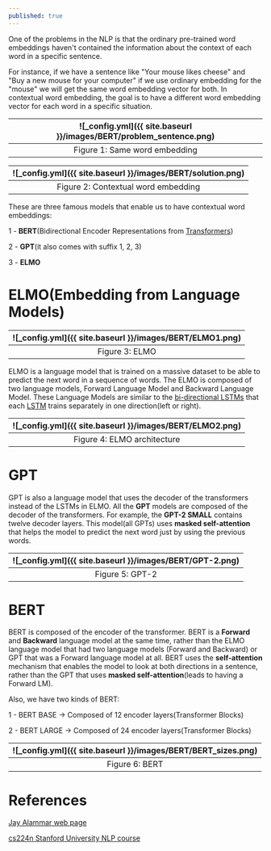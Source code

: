 ```yaml
---
published: true
---
```

One of the problems in the NLP is that the ordinary pre-trained word embeddings haven't contained the information about the context of each word in a specific sentence.

For instance, if we have a sentence like "Your mouse likes cheese" and "Buy a new mouse for your computer" if we use ordinary embedding for the "mouse" we will get the same word embedding vector for both. In contextual word embedding, the goal is to have a different word embedding vector for each word in a specific situation.

|![_config.yml]({{ site.baseurl }}/images/BERT/problem_sentence.png)|
|:--:| 
| Figure 1: Same word embedding|

|![_config.yml]({{ site.baseurl }}/images/BERT/solution.png)|
|:--:| 
| Figure 2: Contextual word embedding|

These are three famous models that enable us to have contextual word embeddings:

1 - **BERT**(Bidirectional Encoder Representations from [Transformers](https://manishemirani.github.io/Attention-Is-All-You-Need/))

2 - **GPT**(it also comes with suffix 1, 2, 3)

3 - **ELMO**


# ELMO(Embedding from Language Models)

|![_config.yml]({{ site.baseurl }}/images/BERT/ELMO1.png)|
|:--:| 
| Figure 3: ELMO|

ELMO is a language model that is trained on a massive dataset to be able to predict the next word in a sequence of words. The ELMO is composed of two language models, Forward Language Model and Backward Language Model. These Language Models are similar to the [bi-directional LSTMs](https://manishemirani.github.io/Neural-Machine-translation/) that each [LSTM](https://manishemirani.github.io/Long-Short-Term-Memory/) trains separately in one direction(left or right).

|![_config.yml]({{ site.baseurl }}/images/BERT/ELMO2.png)|
|:--:| 
| Figure 4: ELMO architecture|

# GPT

GPT is also a language model that uses the decoder of the transformers instead of the LSTMs in ELMO. All the **GPT** models are composed of the decoder of the transformers. For example, the **GPT-2 SMALL** contains twelve decoder layers. This model(all GPTs) uses **masked self-attention** that helps the model to predict the next word just by using the previous words.

|![_config.yml]({{ site.baseurl }}/images/BERT/GPT-2.png)|
|:--:| 
| Figure 5: GPT-2|

# BERT

BERT is composed of the encoder of the transformer. BERT is a **Forward** and **Backward** language model at the same time, rather than the ELMO language model that had two language models (Forward and Backward) or GPT that was a Forward language model at all.
BERT uses the **self-attention** mechanism that enables the model to look at both directions in a sentence, rather than the GPT that uses **masked self-attention**(leads to having a Forward LM).

Also, we have two kinds of BERT:

1 - BERT BASE -> Composed of 12 encoder layers(Transformer Blocks)

2 - BERT LARGE -> Composed of 24 encoder layers(Transformer Blocks)

|![_config.yml]({{ site.baseurl }}/images/BERT/BERT_sizes.png)|
|:--:| 
| Figure 6: BERT|


# References

[Jay Alammar web page](http://jalammar.github.io/)

[cs224n Stanford University NLP course](https://web.stanford.edu/class/archive/cs/cs224n/cs224n.1194/index.html)
